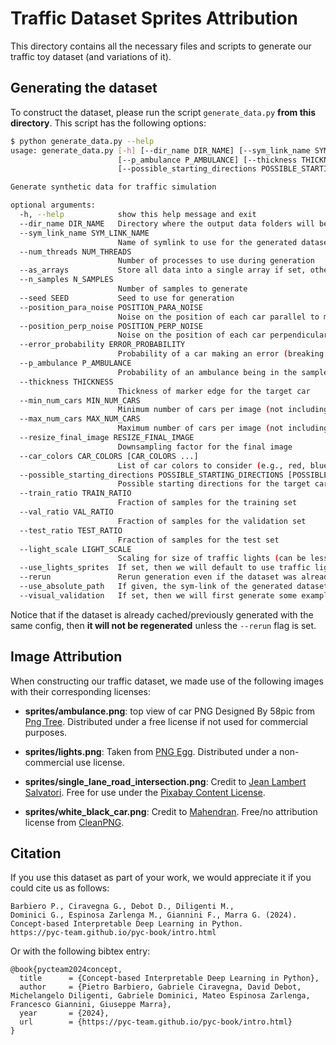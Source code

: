 # Traffic Dataset Sprites Attribution
This directory contains all the necessary files and scripts to generate our
traffic toy dataset (and variations of it).


## Generating the dataset

To construct the dataset, please run the script `generate_data.py` **from this
directory**. This script has the following options:
```bash
$ python generate_data.py --help
usage: generate_data.py [-h] [--dir_name DIR_NAME] [--sym_link_name SYM_LINK_NAME] [--num_threads NUM_THREADS] [--as_arrays] [--n_samples N_SAMPLES] [--seed SEED] [--position_para_noise POSITION_PARA_NOISE] [--position_perp_noise POSITION_PERP_NOISE] [--error_probability ERROR_PROBABILITY]
                        [--p_ambulance P_AMBULANCE] [--thickness THICKNESS] [--min_num_cars MIN_NUM_CARS] [--max_num_cars MAX_NUM_CARS] [--resize_final_image RESIZE_FINAL_IMAGE] [--car_colors CAR_COLORS [CAR_COLORS ...]]
                        [--possible_starting_directions POSSIBLE_STARTING_DIRECTIONS [POSSIBLE_STARTING_DIRECTIONS ...]] [--train_ratio TRAIN_RATIO] [--val_ratio VAL_RATIO] [--test_ratio TEST_RATIO] [--light_scale LIGHT_SCALE] [--use_lights_sprites] [--rerun] [--use_absolute_path] [--visual_validation]

Generate synthetic data for traffic simulation

optional arguments:
  -h, --help            show this help message and exit
  --dir_name DIR_NAME   Directory where the output data folders will be generated
  --sym_link_name SYM_LINK_NAME
                        Name of symlink to use for the generated dataset
  --num_threads NUM_THREADS
                        Number of processes to use during generation
  --as_arrays           Store all data into a single array if set, otherwise serialize each image with metadata
  --n_samples N_SAMPLES
                        Number of samples to generate
  --seed SEED           Seed to use for generation
  --position_para_noise POSITION_PARA_NOISE
                        Noise on the position of each car parallel to movement direction
  --position_perp_noise POSITION_PERP_NOISE
                        Noise on the position of each car perpendicular to movement direction
  --error_probability ERROR_PROBABILITY
                        Probability of a car making an error (breaking the law)
  --p_ambulance P_AMBULANCE
                        Probability of an ambulance being in the sample
  --thickness THICKNESS
                        Thickness of marker edge for the target car
  --min_num_cars MIN_NUM_CARS
                        Minimum number of cars per image (not including target car)
  --max_num_cars MAX_NUM_CARS
                        Maximum number of cars per image (not including target car)
  --resize_final_image RESIZE_FINAL_IMAGE
                        Downsampling factor for the final image
  --car_colors CAR_COLORS [CAR_COLORS ...]
                        List of car colors to consider (e.g., red, blue)
  --possible_starting_directions POSSIBLE_STARTING_DIRECTIONS [POSSIBLE_STARTING_DIRECTIONS ...]
                        Possible starting directions for the target car
  --train_ratio TRAIN_RATIO
                        Fraction of samples for the training set
  --val_ratio VAL_RATIO
                        Fraction of samples for the validation set
  --test_ratio TEST_RATIO
                        Fraction of samples for the test set
  --light_scale LIGHT_SCALE
                        Scaling for size of traffic lights (can be less or more than 1).
  --use_lights_sprites  If set, then we will default to use traffic light sprites over simple colored circles to represent traffic light states.
  --rerun               Rerun generation even if the dataset was already generated with the same config
  --use_absolute_path   If given, the sym-link of the generated dataset will be done using an absolute path rather than a relative path. This is useful if you want to generate and use this dataset locally but it is not recommended if the dataset is to be exported to other directories.
  --visual_validation   If set, then we will first generate some example images before generating the entire dataset upon inspection by the user.
```

Notice that if the dataset is already cached/previously generated with the same
config, then **it will not be regenerated** unless the `--rerun` flag is set.

## Image Attribution

When constructing our traffic dataset, we made use of the following images with
their corresponding licenses:

- **sprites/ambulance.png**: top view of car PNG Designed By 58pic from [Png Tree](https://pngtree.com/freepng/ambulance-car-top-view-vector-ps-element-car-cartoon_7030589.html?sol=downref&id=bef). Distributed under a free license if not used for commercial purposes.

- **sprites/lights.png**: Taken from [PNG Egg](https://www.pngegg.com/en/png-zyrff). Distributed under a non-commercial use license.

- **sprites/single_lane_road_intersection.png**: Credit to [Jean Lambert Salvatori](https://pixabay.com/vectors/street-intersection-double-lane-8188557/). Free for use under the [Pixabay Content License](https://pixabay.com/service/license-summary/).

- **sprites/white_black_car.png**: Credit to [Mahendran](https://www.cleanpng.com/users/@mahendran.html). Free/no attribution license from [CleanPNG](https://www.cleanpng.com/png-top-view-plan-view-238/).

## Citation

If you use this dataset as part of your work, we would appreciate it if you could
cite us as follows:

```
Barbiero P., Ciravegna G., Debot D., Diligenti M.,
Dominici G., Espinosa Zarlenga M., Giannini F., Marra G. (2024).
Concept-based Interpretable Deep Learning in Python.
https://pyc-team.github.io/pyc-book/intro.html
```

Or with the following bibtex entry:

```
@book{pycteam2024concept,
  title      = {Concept-based Interpretable Deep Learning in Python},
  author     = {Pietro Barbiero, Gabriele Ciravegna, David Debot, Michelangelo Diligenti, Gabriele Dominici, Mateo Espinosa Zarlenga, Francesco Giannini, Giuseppe Marra},
  year       = {2024},
  url        = {https://pyc-team.github.io/pyc-book/intro.html}
}
```